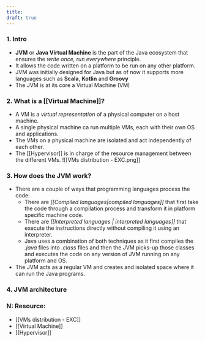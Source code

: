 ```yaml
---
title: 
draft: true
---
```


### 1. Intro

- **JVM** or **Java Virtual Machine** is the part of the Java ecosystem that ensures the *write once, run everywhere* principle. 
- It allows the code written on a platform to be run on any other platform.
- JVM was initially designed for Java but as of now it supports more languages such as **Scala**, **Kotlin** and **Groovy**
- The JVM is at its core a Virtual Machine (VM)

### 2. What is a [[Virtual Machine]]?

- A VM is a *virtual representation* of a physical computer on a host machine.
- A single physical machine ca run multiple VMs, each with their own OS and applications.
- The VMs on a physical machine are isolated and act independently of each other.
- The [[Hypervisor]] is in charge of the resource management between the different VMs.
![[VMs distribution - EXC.png]]

### 3. How does the JVM work?

- There are a couple of ways that programming languages process the code:
	- There are *[[Compiled languages|compiled languages]]* that first take the code through a compilation process and transform it in platform specific machine code.
	- There are *[[Interpreted languages | interpreted languages]]* that execute the instructions directly without compiling it using an interpreter.
	- Java uses a combination of both techniques as it first compiles the *.java* files into *.class* files and then the JVM picks-up those classes and executes the code on any version of JVM running on any platform and OS. 
- The JVM acts as a regular VM and creates and isolated space where it can run the Java programs.

### 4. JVM architecture










### N: Resource:
- [[VMs distribution - EXC]]
- [[Virtual Machine]]
- [[Hypervisor]]